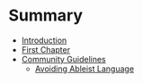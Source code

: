 # Summary

* [Introduction](README.md)
* [First Chapter](chapter1.md)
* [Community Guidelines](community-guidelines.md)
  * [Avoiding Ableist Language](community-guidelines/avoiding-ableist-language.md)

